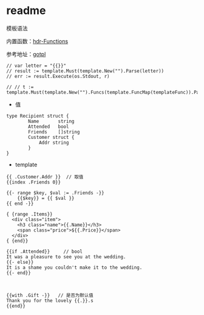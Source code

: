 # readme


模板语法

内置函数：[hdr-Functions](https://pkg.go.dev/text/template#hdr-Functions)

参考地址：[gotpl](https://blog.gmem.cc/gotpl)

```
// var letter = "{{}}"
// result := template.Must(template.New("").Parse(letter))
// err := result.Execute(os.Stdout, r)

// // t := template.Must(template.New("").Funcs(template.FuncMap(templateFunc)).Parse(templateText))

```

- 值
```
type Recipient struct {
		Name       string
		Attended   bool
		Friends    []string
        Customer struct {
            Addr string
        }
}
```
- template
```
{{ .Customer.Addr }}  // 取值
{{index .Friends 0}}

{{- range $key, $val := .Friends -}}
    {{$key}} = {{ $val }}
{{ end -}}

{ {range .Items}}
  <div class="item">
    <h3 class="name">{{.Name}}</h3>
    <span class="price">${{.Price}}</span>
  </div>
{ {end}}

{{if .Attended}}     // bool
It was a pleasure to see you at the wedding.
{{- else}}
It is a shame you couldn't make it to the wedding.
{{- end}}



{{with .Gift -}}   // 是否为默认值
Thank you for the lovely {{.}}.s
{{end}}

```
